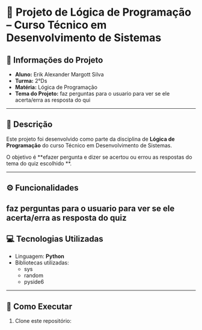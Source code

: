 # 📘 Projeto de Lógica de Programação – Curso Técnico em Desenvolvimento de Sistemas  

## 📌 Informações do Projeto  
- **Aluno:** Erik Alexander Margott Silva  
- **Turma:** 2°Ds  
- **Matéria:** Lógica de Programação  
- **Tema do Projeto:** faz perguntas para o usuario para ver se ele acerta/erra as resposta do qui

---

## 📝 Descrição  
Este projeto foi desenvolvido como parte da disciplina de **Lógica de Programação** do curso Técnico em Desenvolvimento de Sistemas.  

O objetivo é **efazer pergunta e dizer se acertou ou errou as respostas do tema do quiz escolhido **.  

---

## ⚙️ Funcionalidades  
faz perguntas para o usuario para ver se ele acerta/erra as resposta do quiz
---

## 💻 Tecnologias Utilizadas  
- Linguagem: **Python**  
- Bibliotecas utilizadas:  
  - sys
  - random
  - pyside6
---

## 🚀 Como Executar  
1. Clone este repositório:  
   ```bash https://github.com/MargottErik/Quiz-interativo
